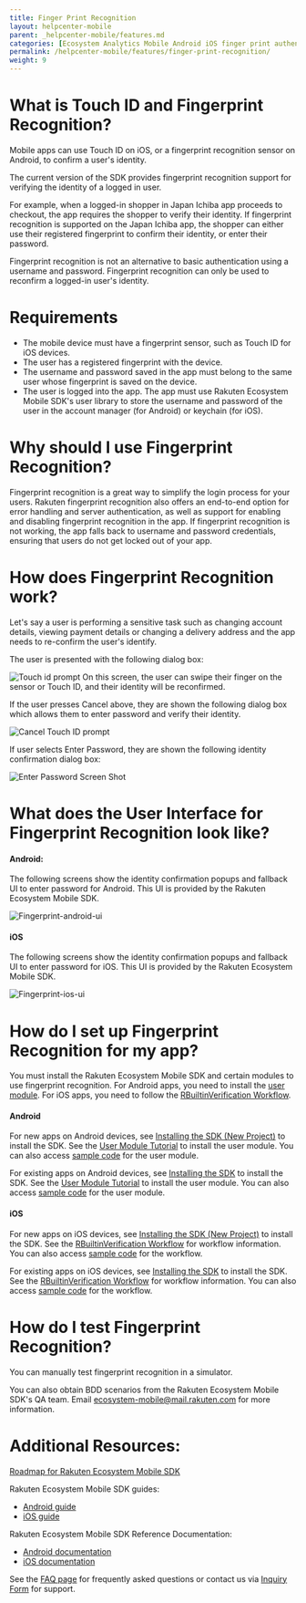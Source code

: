 ```yaml
---
title: Finger Print Recognition
layout: helpcenter-mobile
parent: _helpcenter-mobile/features.md
categories: [Ecosystem Analytics Mobile Android iOS finger print authentication biometric]
permalink: /helpcenter-mobile/features/finger-print-recognition/
weight: 9
---
```


# What is Touch ID and Fingerprint Recognition?

Mobile apps can use Touch ID on iOS, or a fingerprint recognition sensor on Android, to confirm a user's identity.

The current version of the SDK provides fingerprint recognition support for verifying the identity of a logged in user.

For example, when a logged-in shopper in Japan Ichiba app proceeds to checkout, the app requires the shopper to verify their identity. If fingerprint recognition is supported on the Japan Ichiba app, the shopper can either use their registered fingerprint to confirm their identity, or enter their password.

Fingerprint recognition is not an alternative to basic authentication using a username and password. Fingerprint recognition can only be used to reconfirm a logged-in user's identity.

# Requirements

*   The mobile device must have a fingerprint sensor, such as Touch ID for iOS devices.
*   The user has a registered fingerprint with the device.
*   The username and password saved in the app must belong to the same user whose fingerprint is saved on the device.
*   The user is logged into the app. The app must use Rakuten Ecosystem Mobile SDK's user library to store the username and password of the user in the account manager (for Android) or keychain (for iOS).

# Why should I use Fingerprint Recognition?

Fingerprint recognition is a great way to simplify the login process for your users. Rakuten fingerprint recognition also offers an end-to-end option for error handling and server authentication, as well as support for enabling and disabling fingerprint recognition in the app. If fingerprint recognition is not working, the app falls back to username and password credentials, ensuring that users do not get locked out of your app.

# How does Fingerprint Recognition work?

Let's say a user is performing a sensitive task such as changing account details, viewing payment details or changing a delivery address and the app needs to re-confirm the user's identify.

The user is presented with the following dialog box:

![Touch id prompt](../images/img_fingerprint_prompt_169_300.png) 
On this screen, the user can swipe their finger on the sensor or Touch ID, and their identity will be reconfirmed.

If the user presses Cancel above, they are shown the following dialog box which allows them to enter password and verify their identity.

![Cancel Touch ID prompt](../images/img_fingerprint_prompt_cancel_169_300.png)

If user selects Enter Password, they are shown the following identity confirmation dialog box:

![Enter Password Screen Shot](../images/img_fingerprint_enter_password_screen_169_300.png)

# What does the User Interface for Fingerprint Recognition look like?

#### Android:

The following screens show the identity confirmation popups and fallback UI to enter password for Android. This UI is provided by the Rakuten Ecosystem Mobile SDK.

![Fingerprint-android-ui](../images/img_fingerprint_android_ui_1024_390.png)

#### iOS

The following screens show the identity confirmation popups and fallback UI to enter password for iOS. This UI is provided by the Rakuten Ecosystem Mobile SDK.

![Fingerprint-ios-ui](../images/img_fingerprint_ios_ui_1024_836.png)

# How do I set up Fingerprint Recognition for my app?

You must install the Rakuten Ecosystem Mobile SDK and certain modules to use fingerprint recognition. For Android apps, you need to install the [user module](http://www.raksdtd.com/android-sdk/user-4.0). For iOS apps, you need to follow the [RBuiltinVerification Workflow](http://www.raksdtd.com/ios-sdk/authentication-3.9/interface_r_builtin_verification_workflow.html).

#### Android

For new apps on Android devices, see [Installing the SDK (New Project)](http://www.raksdtd.com/android/installing-sdk-new/) to install the SDK. See the [User Module Tutorial](http://www.raksdtd.com/android-sdk/user-4.0) to install the user module. You can also access [sample code](https://gitpub.rakuten-it.com/projects/ECO/repos/core-android-user/browse) for the user module.

For existing apps on Android devices, see [Installing the SDK](http://www.raksdtd.com/android/installing-sdk/) to install the SDK. See the [User Module Tutorial](http://www.raksdtd.com/android-sdk/user-4.0) to install the user module. You can also access [sample code](https://gitpub.rakuten-it.com/projects/ECO/repos/core-android-user/browse) for the user module.

#### iOS

For new apps on iOS devices, see [Installing the SDK (New Project)](http://www.raksdtd.com/ios/installing-sdk-new/) to install the SDK. See the [RBuiltinVerification Workflow](http://www.raksdtd.com/ios-sdk/authentication-3.9/interface_r_builtin_verification_workflow.html) for workflow information. You can also access [sample code](https://gitpub.rakuten-it.com/projects/ECO/repos/core-ios-authentication/browse/Samples/VerificationWorkflow) for the workflow.

For existing apps on iOS devices, see [Installing the SDK](http://www.raksdtd.com/android/installing-sdk/) to install the SDK. See the [RBuiltinVerification Workflow](http://www.raksdtd.com/ios-sdk/authentication-3.9/interface_r_builtin_verification_workflow.html) for workflow information. You can also access [sample code](https://gitpub.rakuten-it.com/projects/ECO/repos/core-ios-authentication/browse/Samples/VerificationWorkflow) for the workflow.

# How do I test Fingerprint Recognition?

You can manually test fingerprint recognition in a simulator.

You can also obtain BDD scenarios from the Rakuten Ecosystem Mobile SDK's QA team. Email ecosystem-mobile@mail.rakuten.com for more information.

# Additional Resources:

[Roadmap for Rakuten Ecosystem Mobile SDK](https://confluence.rakuten-it.com/confluence/display/SSEDPT/REM+-+Roadmap+2017)

Rakuten Ecosystem Mobile SDK guides:

*   [Android guide](http://www.raksdtd.com/android/)
*   [iOS guide](http://www.raksdtd.com/ios/)

Rakuten Ecosystem Mobile SDK Reference Documentation:

*   [Android documentation](http://www.raksdtd.com/android-sdk/)
*   [iOS documentation](http://www.raksdtd.com/ios-sdk/)

See the [FAQ page](../../04_faq) for frequently asked questions or contact us via
[Inquiry Form](https://developers.rakuten.com/hc/en-us/requests/new?ticket_form_id=399907) for support.